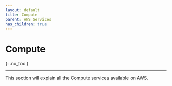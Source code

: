 ```yaml
---
layout: default
title: Compute
parent: AWS Services
has_children: true
---
```


# Compute
{: .no_toc }

---

This section will explain all the Compute services available on AWS.